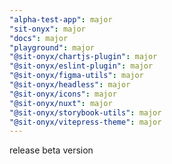 ```yaml
---
"alpha-test-app": major
"sit-onyx": major
"docs": major
"playground": major
"@sit-onyx/chartjs-plugin": major
"@sit-onyx/eslint-plugin": major
"@sit-onyx/figma-utils": major
"@sit-onyx/headless": major
"@sit-onyx/icons": major
"@sit-onyx/nuxt": major
"@sit-onyx/storybook-utils": major
"@sit-onyx/vitepress-theme": major
---
```


release beta version
